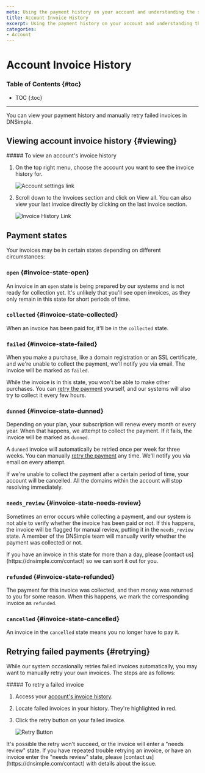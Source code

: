 ```yaml
---
meta: Using the payment history on your account and understanding the states of the listed invoices.
title: Account Invoice History
excerpt: Using the payment history on your account and understanding the states of the listed invoices.
categories:
- Account
---
```


# Account Invoice History

### Table of Contents {#toc}

* TOC
{:toc}

---

You can view your payment history and manually retry failed invoices in DNSimple.

## Viewing account invoice history {#viewing}

<div class="section-steps" markdown="1">
##### To view an account's invoice history

1. On the top right menu, choose the account you want to see the invoice history for.

    ![Account settings link](/files/account-settings-access.jpg)

1. Scroll down to the <label>Invoices</label> section and click on <label>View all</label>. You can also view your last invoice directly by clicking on the last invoice section.

    ![Invoice History Link](/files/account-billing-view-invoice-history-link.png)
</div>

## Payment states

Your invoices may be in certain states depending on different circumstances:

### `open` {#invoice-state-open}

An invoice in an `open` state is being prepared by our systems and is not ready for collection yet. It's unlikely that you'll see open invoices, as they only remain in this state for short periods of time.

### `collected` {#invoice-state-collected}

When an invoice has been paid for, it'll be in the `collected` state.

### `failed` {#invoice-state-failed}

When you make a purchase, like a domain registration or an SSL certificate, and we're unable to collect the payment, we'll notify you via email. The invoice will be marked as `failed`.

While the invoice is in this state, you won't be able to make other purchases. You can [retry the payment](#retrying) yourself, and our systems will also try to collect it every few hours.

### `dunned` {#invoice-state-dunned}

Depending on your plan, your subscription will renew every month or every year. When that happens, we attempt to collect the payment. If it fails, the invoice will be marked as `dunned`.

A `dunned` invoice will automatically be retried once per week for three weeks. You can manually [retry the payment](#retrying) any time. We'll notify you via email on every attempt.

<warning>
If we're unable to collect the payment after a certain period of time, your account will be cancelled. All the domains within the account will stop resolving immediately.
</warning>

### `needs_review` {#invoice-state-needs-review}

Sometimes an error occurs while collecting a payment, and our system is not able to verify whether the invoice has been paid or not. If this happens, the invoice will be flagged for manual review, putting it in the `needs_review` state. A member of the DNSimple team will manually verify whether the payment was collected or not.

<note>
If you have an invoice in this state for more than a day, please [contact us](https://dnsimple.com/contact) so we can sort it out for you.
</note>

### `refunded` {#invoice-state-refunded}

The payment for this invoice was collected, and then money was returned to you for some reason. When this happens, we mark the corresponding invoice as `refunded`.

### `cancelled` {#invoice-state-cancelled}

An invoice in the `cancelled` state means you no longer have to pay it.

## Retrying failed payments {#retrying}

While our system occasionally retries failed invoices automatically, you may want to manually retry your own invoices. The steps are as follows:

<div class="section-steps" markdown="1">
##### To retry a failed invoice

1. Access your [account's invoice history](#viewing).
1. Locate failed invoices in your history. They're highlighted in red.
1. Click the retry button on your failed invoice.

    ![Retry Button](/files/account-billing-retry-button.png)
</div>

<info>
It's possible the retry won't succeed, or the invoice will enter a "needs review" state. If you have repeated trouble retrying an invoice, or have an invoice enter the "needs review" state, please [contact us](https://dnsimple.com/contact) with details about the issue.
</info>
